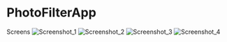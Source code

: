 # PhotoFilterApp
Screens
  ![Screenshot_1](https://github.com/karagulov23/PhotoFilterApp/assets/62842649/93af48c8-ab56-4961-80a9-e66b92950340)
![Screenshot_2](https://github.com/karagulov23/PhotoFilterApp/assets/62842649/2b8bbdb1-fb3c-4b3d-b385-8e33cf0aab9a)
![Screenshot_3](https://github.com/karagulov23/PhotoFilterApp/assets/62842649/326d5595-4100-4ace-a5dc-eb39cb1b6ad6)
![Screenshot_4](https://github.com/karagulov23/PhotoFilterApp/assets/62842649/c46d55dc-f86b-4fa5-bb8f-5a01a90bdd00)
